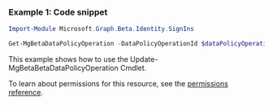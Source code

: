 ### Example 1: Code snippet

```powershellImport-Module Microsoft.Graph.Beta.Identity.SignIns

Get-MgBetaDataPolicyOperation -DataPolicyOperationId $dataPolicyOperationId
```
This example shows how to use the Update-MgBetaBetaDataPolicyOperation Cmdlet.
To learn about permissions for this resource, see the [permissions reference](/graph/permissions-reference).

